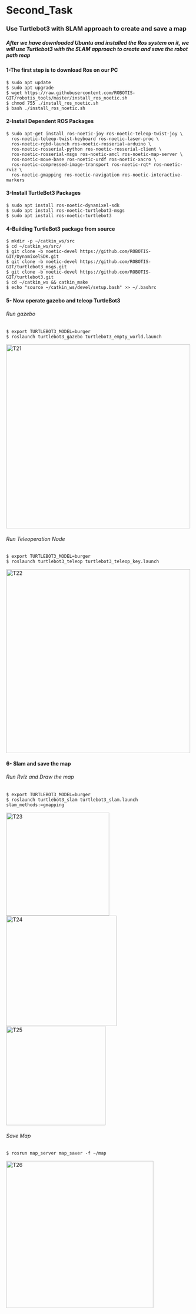 # Second_Task

### Use Turtlebot3 with SLAM approach to create and save a map
##### After we have downloaded Ubuntu and installed the Ros system on it, we will use Turtlebot3 with the SLAM approach to create and save the robot path map


#### 1-The first step is to download Ros on our PC
```
$ sudo apt update
$ sudo apt upgrade
$ wget https://raw.githubusercontent.com/ROBOTIS-GIT/robotis_tools/master/install_ros_noetic.sh
$ chmod 755 ./install_ros_noetic.sh 
$ bash ./install_ros_noetic.sh
```

#### 2-Install Dependent ROS Packages
```
$ sudo apt-get install ros-noetic-joy ros-noetic-teleop-twist-joy \
  ros-noetic-teleop-twist-keyboard ros-noetic-laser-proc \
  ros-noetic-rgbd-launch ros-noetic-rosserial-arduino \
  ros-noetic-rosserial-python ros-noetic-rosserial-client \
  ros-noetic-rosserial-msgs ros-noetic-amcl ros-noetic-map-server \
  ros-noetic-move-base ros-noetic-urdf ros-noetic-xacro \
  ros-noetic-compressed-image-transport ros-noetic-rqt* ros-noetic-rviz \
  ros-noetic-gmapping ros-noetic-navigation ros-noetic-interactive-markers
```

#### 3-Install TurtleBot3 Packages
```
$ sudo apt install ros-noetic-dynamixel-sdk
$ sudo apt install ros-noetic-turtlebot3-msgs
$ sudo apt install ros-noetic-turtlebot3
```

#### 4-Building TurtleBot3 package from source
```
$ mkdir -p ~/catkin_ws/src
$ cd ~/catkin_ws/src/
$ git clone -b noetic-devel https://github.com/ROBOTIS-GIT/DynamixelSDK.git
$ git clone -b noetic-devel https://github.com/ROBOTIS-GIT/turtlebot3_msgs.git
$ git clone -b noetic-devel https://github.com/ROBOTIS-GIT/turtlebot3.git
$ cd ~/catkin_ws && catkin_make
$ echo "source ~/catkin_ws/devel/setup.bash" >> ~/.bashrc
```

#### 5- Now operate gazebo and teleop TurtleBot3
###### Run gazebo
```
$ export TURTLEBOT3_MODEL=burger
$ roslaunch turtlebot3_gazebo turtlebot3_empty_world.launch
```
<img width="500" alt="T21" src="https://github.com/Worod44/Second_Task/assets/95488818/22bd7f07-ea17-4deb-b80e-26d23a6c5c2e">

###### Run Teleoperation Node
```
$ export TURTLEBOT3_MODEL=burger
$ roslaunch turtlebot3_teleop turtlebot3_teleop_key.launch
```
<img width="500" alt="T22" src="https://github.com/Worod44/Second_Task/assets/95488818/f6039428-8c4f-4b47-81c8-dadc99ecca0b">

#### 6- Slam and save the map
###### Run Rviz and Draw the map
```
$ export TURTLEBOT3_MODEL=burger
$ roslaunch turtlebot3_slam turtlebot3_slam.launch slam_methods:=gmapping
```


<img width="280" alt="T23" src="https://github.com/Worod44/Second_Task/assets/95488818/ec95ec3b-9c90-4bbb-b733-166bc1166764">
<img width="300" alt="T24" src="https://github.com/Worod44/Second_Task/assets/95488818/18bc32e9-c71f-4922-bfcb-127381e73249">
<img width="270" alt="T25" src="https://github.com/Worod44/Second_Task/assets/95488818/deadd2c1-8717-443d-b94b-35117e1503fb">


###### Save Map
```
$ rosrun map_server map_saver -f ~/map
```
<img width="400" alt="T26" src="https://github.com/Worod44/Second_Task/assets/95488818/47943a31-55f6-4d86-97c1-8d9e97655339">



